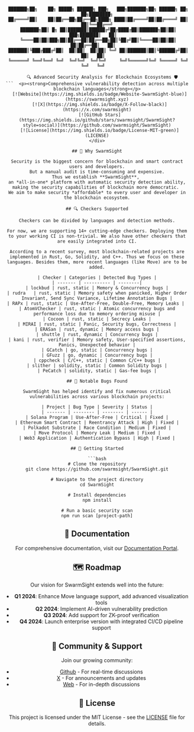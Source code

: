 <div align="center">

```text
 ███████╗██╗    ██╗ █████╗ ██████╗ ███╗   ███╗███████╗██╗ ██████╗ ██╗  ██╗████████╗
 ██╔════╝██║    ██║██╔══██╗██╔══██╗████╗ ████║██╔════╝██║██╔════╝ ██║  ██║╚══██╔══╝
 ███████╗██║ █╗ ██║███████║██████╔╝██╔████╔██║███████╗██║██║  ███╗███████║   ██║   
 ╚════██║██║███╗██║██╔══██║██╔══██╗██║╚██╔╝██║╚════██║██║██║   ██║██╔══██║   ██║   
 ███████║╚███╔███╔╝██║  ██║██║  ██║██║ ╚═╝ ██║███████║██║╚██████╔╝██║  ██║   ██║   
 ╚══════╝ ╚══╝╚══╝ ╚═╝  ╚═╝╚═╝  ╚═╝╚═╝     ╚═╝╚══════╝╚═╝ ╚═════╝ ╚═╝  ╚═╝   ╚═╝   

    🔍 Advanced Security Analysis for Blockchain Ecosystems 🛡️
```  <p><strong>Comprehensive vulnerability detection across multiple blockchain languages</strong></p>
  [![Website](https://img.shields.io/badge/Website-SwarmSight-blue)](https://swarmsight.xyz)
  [![X](https://img.shields.io/badge/X-Follow-black)](https://x.com/swarmsight)
  [![GitHub Stars](https://img.shields.io/github/stars/swarmsight/SwarmSight?style=social)](https://github.com/swarmsight/SwarmSight)
  [![License](https://img.shields.io/badge/License-MIT-green)](LICENSE)
</div>

## 🎯 Why SwarmSight

Security is the biggest concern for blockchain and smart contract users and developers.
But a manual audit is time-consuming and expensive.
Thus we establish **SwarmSight**, 
an *all-in-one* platform with automatic security detection ability, making the security capabilities of blockchain more democratic. 
We aim to make security *affordable* to every user and developer in the blockchain ecosystem.

## 🔍 Checkers Supported

Checkers can be divided by languages and detection methods.

For now, we are supporting 14+ cutting-edge checkers. Deploying them to your working CI is non-trivial. We also have other checkers that are easily integrated into CI.

According to a recent survey, most blockchain-related projects are implemented in Rust, Go, Solidity, and C++. Thus we focus on these languages. Besides them, more recent languages (like Move) are to be added.

| Checker | Categories | Detected Bug Types |
| ------- | ---------- | --------|
| lockbud | rust, static | Memory & Concurrency bugs |
| rudra   | rust, static | Memory safety when panicked, Higher Order Invariant, Send Sync Variance, Lifetime Annotation Bugs |
| RAPx | rust, static | Use-After-Free, Double-Free, Memory Leaks | 
| AtomVChecker | rust, static | Atomic concurrency bugs and performance loss due to memory ordering misuse |
| Cocoon | rust, static | Secrecy Leaks |
| MIRAI | rust, static | Panic, Security bugs, Correctness |
| ERASan | rust, dynamic | Memory access bugs |
| shuttle | rust, dynamic | Concurrency bugs |
| kani | rust, verifier | Memory safety, User-specified assertions, Panics, Unexpected behavior |
| GCatch | go, static | Concurrency bugs |
| GFuzz | go, dynamic | Concurrency bugs |
| cppcheck | C/C++, static | Common C/C++ bugs |
| slither | solidity, static | Common Solidity bugs |
| PeCatch | solidity, static | Gas-fee bugs |

## 🚀 Notable Bugs Found

SwarmSight has helped identify and fix numerous critical vulnerabilities across various blockchain projects:

| Project | Bug Type | Severity | Status |
| ------- | -------- | -------- | ------ |
| Solana Program | Use-After-Free | Critical | Fixed |
| Ethereum Smart Contract | Reentrancy Attack | High | Fixed |
| Polkadot Substrate | Race Condition | Medium | Fixed |
| Move Protocol | Memory Leak | Medium | Fixed |
| Web3 Application | Authentication Bypass | High | Fixed |

## 🔧 Getting Started

```bash
# Clone the repository
git clone https://github.com/swarmsight/SwarmSight.git

# Navigate to the project directory
cd SwarmSight

# Install dependencies
npm install

# Run a basic security scan
npm run scan [project-path]
```

## 📖 Documentation

For comprehensive documentation, visit our [Documentation Portal](https://docs.swarmsight.xyz).

## 🗺️ Roadmap

Our vision for SwarmSight extends well into the future:

- **Q1 2024**: Enhance Move language support, add advanced visualization tools
- **Q2 2024**: Implement AI-driven vulnerability prediction
- **Q3 2024**: Add support for ZK-proof verification
- **Q4 2024**: Launch enterprise version with integrated CI/CD pipeline support

## 👥 Community & Support

Join our growing community:

- [Github](https://github.com/swarmsight/SwarmSight) - For real-time discussions
- [X](https://x.com/swarmsight) - For announcements and updates
- [Web](https://swarmsight.xyz) - For in-depth discussions

## 📄 License

This project is licensed under the MIT License - see the [LICENSE](LICENSE) file for details.
